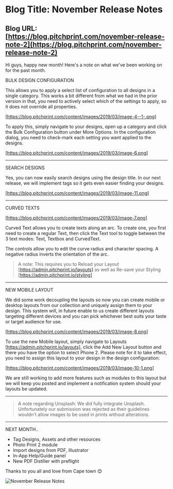 # **Blog Title**: November Release Notes

## **Blog URL**: [https://blog.pitchprint.com/november-release-note-2](https://blog.pitchprint.com/november-release-note-2)

Hi guys, happy new month! Here's a note on what we've been working on for the past month.


BULK DESIGN CONFIGURATION

This allows you to apply a select list of configuration to all designs in a single category. This works a bit different from what we had in
the prior version in that, you need to actively select which of the settings to apply, so it does not override all properties.

[https://blog.pitchprint.com/content/images/2019/03/image-4--1-.png]

To apply this, simply navigate to your designs, open up a category and click the Bulk Configuration button under More Options. In the
configuration dialog, you need to check-mark each setting you want applied to the designs.

[https://blog.pitchprint.com/content/images/2019/03/image-6.png]

--------------------------------------------------------------------------------------------------------------------------------------------


SEARCH DESIGNS

Yes, you can now easily search designs using the design title. In our next release, we will implement tags so it gets even easier finding
your designs.

[https://blog.pitchprint.com/content/images/2019/03/image-11.png]

--------------------------------------------------------------------------------------------------------------------------------------------


CURVED TEXTS

[https://blog.pitchprint.com/content/images/2019/03/image-7.png]

Curved Text allows you to create texts along an arc. To create one, you first need to create a regular Text, then click the Text tool to
toggle between the 3 text modes: Text, Textbox and CurvedText.

The controls allow you to edit the curve radius and character spacing. A negative radius inverts the orientation of the arc.

> A note: This requires you to Reload your Layout [https://admin.pitchprint.io/layouts] as well as Re-save your Styling
> [https://admin.pitchprint.io/styling]

--------------------------------------------------------------------------------------------------------------------------------------------


NEW MOBILE LAYOUT

We did some work decoupling the layouts so now you can create mobile or desktop layouts from our collection and uniquely assign them to your
design. This system will, in future enable to us create different layouts targeting different devices and you can pick whichever best suits
your taste or target audience for use.

[https://blog.pitchprint.com/content/images/2019/03/image-8.png]

To use the new Mobile layout, simply navigate to Layouts [https://admin.pitchprint.io/layouts], click the Add New Layout button and there
you have the option to select Phone 2. Please note for it to take effect, you need to assign this layout to your design in the design
configuration:

[https://blog.pitchprint.com/content/images/2019/03/image-10-1.png]

We are still working to add more features such as modules to this layout but we will keep you posted and implement a notification system
should your layouts be updated.

--------------------------------------------------------------------------------------------------------------------------------------------

> A note regarding Unsplash: We did fully integrate Unsplash. Unfortunately our submission was rejected as their guidelines wouldn't allow
> images to be used in prints without alterations.

--------------------------------------------------------------------------------------------------------------------------------------------


NEXT MONTH..

 * Tag Designs, Assets and other resources
 * Photo Print 2 module
 * Import designs from PDF, Illustrator
 * In-App Help/Guide panel
 * New PDF Distiller with preflight

Thanks to you all and love from Cape town 😊

![November Release Notes](https://blog.pitchprint.com/content/images/2019/03/christian-perner-588111-unsplash--1-.jpg)

